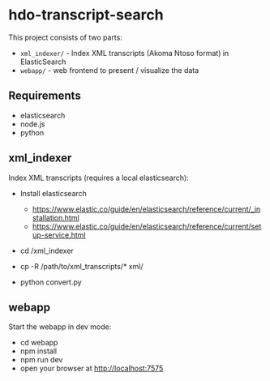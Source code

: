 # hdo-transcript-search

This project consists of two parts:

* `xml_indexer/` - Index XML transcripts (Akoma Ntoso format) in ElasticSearch
* `webapp/`  - web frontend to present / visualize the data

## Requirements

* elasticsearch
* node.js
* python

## xml_indexer

Index XML transcripts (requires a local elasticsearch):

* Install elasticsearch
  * <https://www.elastic.co/guide/en/elasticsearch/reference/current/_installation.html>
  * <https://www.elastic.co/guide/en/elasticsearch/reference/current/setup-service.html>
  
* cd /xml_indexer
* cp -R /path/to/xml_transcripts/* xml/
* python convert.py

## webapp

Start the webapp in dev mode:

* cd webapp
* npm install
* npm run dev
* open your browser at <http://localhost:7575>
